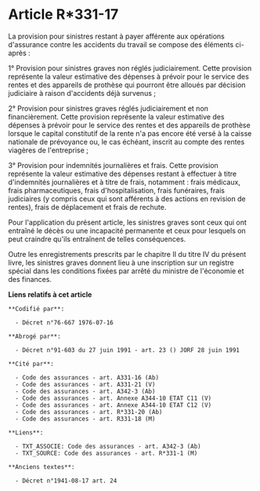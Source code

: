 # Article R*331-17

La provision pour sinistres restant à payer afférente aux opérations d'assurance contre les accidents du travail se compose
des éléments ci-après :

1° Provision pour sinistres graves non réglés judiciairement. Cette provision représente la valeur estimative des dépenses à
prévoir pour le service des rentes et des appareils de prothèse qui pourront être alloués par décision judiciaire à raison
d'accidents déjà survenus ;

2° Provision pour sinistres graves réglés judiciairement et non financièrement. Cette provision représente la valeur
estimative des dépenses à prévoir pour le service des rentes et des appareils de prothèse lorsque le capital constitutif de
la rente n'a pas encore été versé à la caisse nationale de prévoyance ou, le cas échéant, inscrit au compte des rentes
viagères de l'entreprise ;

3° Provision pour indemnités journalières et frais. Cette provision représente la valeur estimative des dépenses restant à
effectuer à titre d'indemnités journalières et à titre de frais, notamment : frais médicaux, frais pharmaceutiques, frais
d'hospitalisation, frais funéraires, frais judiciaires (y compris ceux qui sont afférents à des actions en revision de
rentes), frais de déplacement et frais de rechute.

Pour l'application du présent article, les sinistres graves sont ceux qui ont entraîné le décès ou une incapacité permanente
et ceux pour lesquels on peut craindre qu'ils entraînent de telles conséquences.

Outre les enregistrements prescrits par le chapitre II du titre IV du présent livre, les sinistres graves donnent lieu à une
inscription sur un registre spécial dans les conditions fixées par arrêté du ministre de l'économie et des finances.

**Liens relatifs à cet article**

	**Codifié par**:

	  - Décret n°76-667 1976-07-16

	**Abrogé par**:

	  - Décret n°91-603 du 27 juin 1991 - art. 23 () JORF 28 juin 1991

	**Cité par**:

	  - Code des assurances - art. A331-16 (Ab)
	  - Code des assurances - art. A331-21 (V)
	  - Code des assurances - art. A342-3 (Ab)
	  - Code des assurances - art. Annexe A344-10 ETAT C11 (V)
	  - Code des assurances - art. Annexe A344-10 ETAT C12 (V)
	  - Code des assurances - art. R*331-20 (Ab)
	  - Code des assurances - art. R331-18 (M)

	**Liens**:

	  - TXT_ASSOCIE: Code des assurances - art. A342-3 (Ab)
	  - TXT_SOURCE: Code des assurances - art. R*331-1 (M)

	**Anciens textes**:

	  - Décret n°1941-08-17 art. 24
